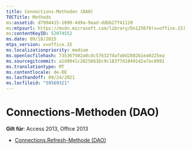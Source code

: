 ```yaml
---
title: Connections-Methoden (DAO)
TOCTitle: Methods
ms:assetid: d7994415-1890-4d9a-9aad-ddbb27f41120
ms:mtpsurl: https://msdn.microsoft.com/library/Dn125679(v=office.15)
ms:contentKeyID: 52074552
ms.date: 09/18/2015
mtps_version: v=office.15
ms.localizationpriority: medium
ms.openlocfilehash: 735367502a0cdc576327dafa0d2882b1ea0225ea
ms.sourcegitcommit: a1d9041c20256616c9c183f7d1049142a7ac6991
ms.translationtype: MT
ms.contentlocale: de-DE
ms.lasthandoff: 09/24/2021
ms.locfileid: "59569321"
---
```

# <a name="connections-methods-dao"></a>Connections-Methoden (DAO)

**Gilt für**: Access 2013, Office 2013

- [Connections.Refresh-Methode (DAO)](connections-refresh-method-dao.md)


